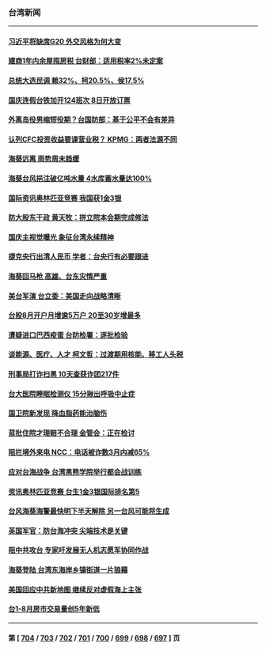 ### 台湾新闻
---
#### [习近平将缺席G20 外交风格为何大变](../../pages/ncid1349361/n14066938.md) 
#### [建商1年内余屋囤房税 台财部：适用税率2%未定案](../../pages/ncid1349361/n14066928.md) 
#### [总统大选民调 赖32%、柯20.5%、侯17.5%](../../pages/ncid1349361/n14066964.md) 
#### [国庆连假台铁加开124班次 8日开放订票](../../pages/ncid1349361/n14066963.md) 
#### [外离岛役男缩短役期？台国防部：基于公平不会有差异](../../pages/ncid1349361/n14066966.md) 
#### [认列CFC投资收益要课营业税？ KPMG：两者法源不同](../../pages/ncid1349361/n14066958.md) 
#### [海葵远离 雨势周末趋缓](../../pages/ncid1349361/n14066962.md) 
#### [海葵台风挹注破亿吨水量 4水库蓄水量达100%](../../pages/ncid1349361/n14066959.md) 
#### [国际资讯奥林匹亚竞赛 我国获1金3银](../../pages/ncid1349361/n14066944.md) 
#### [防大股东干政 黄天牧：拼立院本会期完成修法](../../pages/ncid1349361/n14066903.md) 
#### [国庆主视觉曝光 象征台湾永续精神](../../pages/ncid1349361/n14066908.md) 
#### [捷克央行出清人民币  学者：台央行有必要跟进](../../pages/ncid1349361/n14066898.md) 
#### [海葵回马枪 高雄、台东灾情严重](../../pages/ncid1349361/n14066905.md) 
#### [美台军演 台立委：美国走向战略清晰](../../pages/ncid1349361/n14066901.md) 
#### [台股8月开户月增逾5万户 20至30岁增最多](../../pages/ncid1349361/n14066899.md) 
#### [遭疑进口巴西疫蛋 台防检署：逐批检验](../../pages/ncid1349361/n14066838.md) 
#### [谈能源、医疗、人才 柯文哲：过渡期用核能、移工人头税](../../pages/ncid1349361/n14066859.md) 
#### [刑事局打诈扫黑 10天查获诈团217件](../../pages/ncid1349361/n14066855.md) 
#### [台大医院睡眠检测仪 15分揪出呼吸中止症](../../pages/ncid1349361/n14066839.md) 
#### [国卫院新发现 降血脂药能治脑伤](../../pages/ncid1349361/n14066843.md) 
#### [蓝批住院才理赔不合理 金管会：正在检讨](../../pages/ncid1349361/n14066841.md) 
#### [阻拦境外来电 NCC：电话被诈数3月内减65%](../../pages/ncid1349361/n14066840.md) 
#### [应对台海战争 台湾黑熊学院举行都会战训练](../../pages/ncid1349361/n14065905.md) 
#### [资讯奥林匹亚竞赛 台生1金3银国际排名第5](../../pages/ncid1349361/n14066784.md) 
#### [台风海葵海警最快明下半天解除 另一台风可能将生成](../../pages/ncid1349361/n14066593.md) 
#### [英国军官：防台海冲突 尖端技术是关键](../../pages/ncid1349361/n14066387.md) 
#### [阻中共攻台 专家吁发展无人机志愿军协同作战](../../pages/ncid1349361/n14066126.md) 
#### [海葵登陆 台湾东海岸乡镇街道一片狼藉](../../pages/ncid1349361/n14066344.md) 
#### [美国回应中共新地图 继续反对虚假海上主张](../../pages/ncid1349361/n14066318.md) 
#### [台1-8月房市交易量创5年新低](../../pages/ncid1349361/n14066324.md) 

---
#### 第 [ [704](./704.md) / [703](./703.md) / [702](./702.md) / [701](./701.md) / [700](./700.md) / [699](./699.md) / [698](./698.md) / [697](./697.md) ] 页
